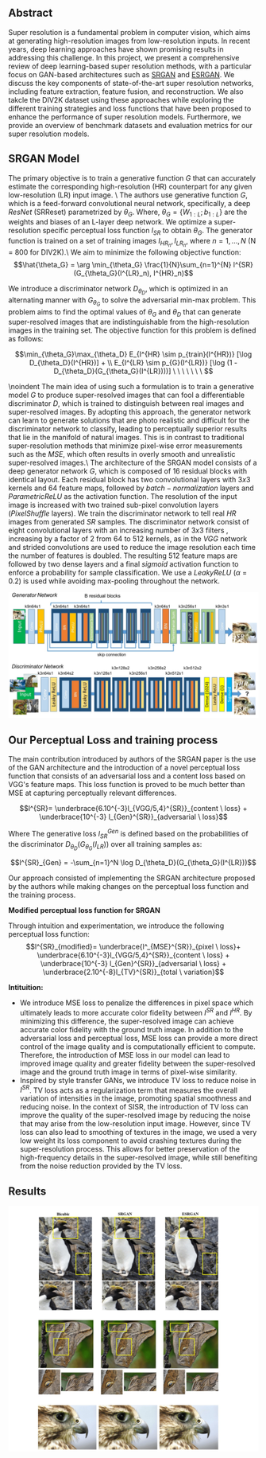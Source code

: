 ## Abstract 

Super resolution is a fundamental problem in computer vision, which aims at generating high-resolution images from low-resolution inputs. In recent years, 
deep learning approaches have shown promising results in addressing this challenge. In this project, we present a comprehensive review of deep learning-based super 
resolution methods, with a particular focus on GAN-based architectures such as [SRGAN](https://arxiv.org/abs/1609.04802) and [ESRGAN](https://arxiv.org/abs/1809.00219). We discuss the key components of 
state-of-the-art super resolution networks, including feature extraction, feature fusion, and reconstruction. We also takcle the DIV2K dataset using these approaches
while exploring the different training strategies and loss functions that have been proposed to enhance the performance of super resolution models. Furthermore, we 
provide an overview of benchmark datasets and evaluation metrics for our super resolution models. 

## SRGAN Model

The primary objective is to train a generative function $G$ that can accurately estimate the corresponding high-resolution (HR) counterpart for any given low-resolution (LR) input image. \\
The authors use generative function $G$, which is a feed-forward convolutional neural network, specifically, a deep $ResNet$ (SRReset) parametrized by $\theta_G$. Where, $\theta_G = \{W_{1:L}; b_{1:L}\}$ are the weights and biases of an L-layer deep network. We optimize a super-resolution specific perceptual loss function $l_{SR}$ to obtain $\theta_G$. The generator function is trained on a set of training images ${I_{HR_n}, I_{LR_n}}$, where $n = 1, ..., N$ (N = 800 for DIV2K).\\
We aim to minimize the following objective function:
$$\hat{\theta_G} = \arg \min_{\theta_G} \frac{1}{N}\sum_{n=1}^{N} l^{SR}(G_{\theta_G}(I^{LR}_n), I^{HR}_n)$$

We introduce a discriminator network $D_{\theta_D}$, which is optimized in an alternating manner with $G_{\theta_G}$ to solve the adversarial min-max problem. This problem aims to find the optimal values of $\theta_G$ and $\theta_D$ that can generate super-resolved images that are indistinguishable from the high-resolution images in the training set. The objective function for this problem is defined as follows:

$$\min_{\theta_G}\max_{\theta_D} E_{I^{HR} \sim p_{train}(I^{HR})} [\log D_{\theta_D}(I^{HR})] + \\
                    E_{I^{LR} \sim p_{G}(I^{LR})} [\log (1 - D_{\theta_D}(G_{\theta_G}(I^{LR})))] \ \ \ \ \ \  \ $$


\noindent The main idea of using such a formulation is to train a generative model $G$ to produce super-resolved images that can fool a differentiable discriminator $D$, which is trained to distinguish between real images and super-resolved images. By adopting this approach, the generator network can learn to generate solutions that are photo realistic and difficult for the discriminator network to classify, leading to perceptually superior results that lie in the manifold of natural images. This is in contrast to traditional super-resolution methods that minimize pixel-wise error measurements such as the $MSE$, which often results in overly smooth and unrealistic super-resolved images.\\
The architecture of the SRGAN model consists of a  deep generator network $G$, which is composed of $16$ residual blocks with identical layout. Each residual block has two convolutional layers with $3x3$ kernels and $64$ feature maps, followed by $batch-normalization$ layers and $ParametricReLU$ as the activation function. The resolution of the input image is increased with two trained sub-pixel convolution layers ($PixelShuffle$ layers). We train the discriminator network to tell real $HR$ images from generated $SR$ samples. The discriminator network consist of eight convolutional layers with an increasing number of $3x3$ filters , increasing by a factor of 2 from 64 to 512 kernels, as in the $VGG$ network and strided convolutions are used to reduce the image resolution each time the number of features is doubled. The resulting 512 feature maps are followed by two dense layers and a final $sigmoid$ activation function to enforce a probability for sample classification. We use a $LeakyReLU$  ($\alpha$ = 0.2) is used while avoiding max-pooling throughout the network. 

<p align="center">
<img src="https://github.com/souhaiel1/GAN-Based-Photo-Realistic-Single-Image-Super-Resolution/blob/main//images/srganarch.PNG" />
</p>

## Our Perceptual Loss and training process 
The main contribution introduced by authors of the SRGAN paper is the use of the GAN architecture and the introduction of a novel perceptual loss function that consists of an adversarial loss and a content loss based on VGG's feature maps. This loss function is proved to be much better than MSE at capturing perceptually relevant differences.

$$l^{SR}= \underbrace{6.10^{-3}l_{VGG/5,4}^{SR}}_{content \ loss} + \underbrace{10^{-3} l_{Gen}^{SR}}_{adversarial \ loss}$$ 


Where The generative loss $l_{SR}^{Gen}$ is defined based on the probabilities of the discriminator $D_{\theta_D}(G_{\theta_G}(I_{LR}))$ over all training samples as:

$$l^{SR}_{Gen} = -\sum_{n=1}^N \log D_{\theta_D}(G_{\theta_G}(I^{LR}))$$

Our approach consisted of implementing the SRGAN architecture proposed by the authors while making changes on the perceptual loss function and the training process. 

**Modified perceptual loss function for SRGAN**

Through intuition and experimentation, we introduce the following perceptual loss function: 
$$l^{SR}_{modified}= \underbrace{l^_{MSE}^{SR}}_{pixel 
\ loss}+ \underbrace{6.10^{-3}l_{VGG/5,4}^{SR}}_{content \ loss} + \underbrace{10^{-3} l_{Gen}^{SR}}_{adversarial \ loss} + \underbrace{2.10^{-8}l_{TV}^{SR}}_{total \ variation}$$ 

**Intituition:**

- We introduce MSE loss to penalize the differences in pixel space which ultimately leads to more accurate color fidelity between  $I^{SR}$ and $I^{HR}$. By minimizing this difference, the super-resolved image can achieve accurate color fidelity with the ground truth image. In addition to the adversarial loss and perceptual loss, MSE loss can provide a more direct control of the image quality and is computationally efficient to compute. Therefore, the introduction of MSE loss in our model can lead to improved image quality and greater fidelity between the super-resolved image and the ground truth image in terms of pixel-wise similarity.
- Inspired by style transfer GANs, we introduce TV loss to reduce noise in $I^{SR}$. TV loss acts as a regularization term that measures the overall variation of intensities in the image, promoting spatial smoothness and reducing noise. In the context of SISR, the introduction of TV loss can improve the quality of the super-resolved image by reducing the noise that may arise from the low-resolution input image. However, since TV loss can also lead to smoothing of textures in the image, we used a very low weight  its loss component to avoid crashing textures during the super-resolution process. This allows for better preservation of the high-frequency details in the super-resolved image, while still benefiting from the noise reduction provided by the TV loss.



## Results 
<p align="center">
<img src="https://github.com/souhaiel1/GAN-Based-Photo-Realistic-Single-Image-Super-Resolution/blob/main//images/comparaison.jpg" />
</p>


